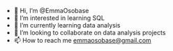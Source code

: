 - 👋 Hi, I’m @EmmaOsobase
- 👀 I’m interested in learning SQL
- 🌱 I’m currently learning data analysis
- 💞️ I’m looking to collaborate on data analysis projects
- 📫 How to reach me emmaosobase@gmail.com

<!---
EmmaOsobase/EmmaOsobase is a ✨ special ✨ repository because its `README.md` (this file) appears on your GitHub profile.
You can click the Preview link to take a look at your changes.
--->
